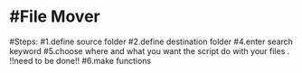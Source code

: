 #File Mover
=============
#Steps:
#1.define source folder
#2.define destination folder
#4.enter search keyword
#5.choose where and what you want the script do with your files . !!need to be done!!
#6.make functions
